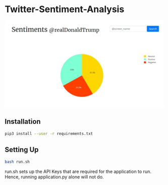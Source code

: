 # Twitter-Sentiment-Analysis

![Donald Trump Twitter Analysis](https://github.com/JAIDEV123/Twitter-Sentiment-Analysis/blob/master/Screenshot.JPG)

## Installation

```bash
pip3 install --user -r requirements.txt
```

## Setting Up

```bash
bash run.sh
```

run.sh sets up the API Keys that are required for the application to run. Hence, running application.py alone will not do.